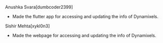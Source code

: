 Anushka Svara[dumbcoder2399]
- <contributions>Made the flutter app for accessing and updating the info of Dynamixels.

Sishir Mehta[xykl0n3]
- <contributions>Made the webpage for accessing and updating the info of Dynamixels.
